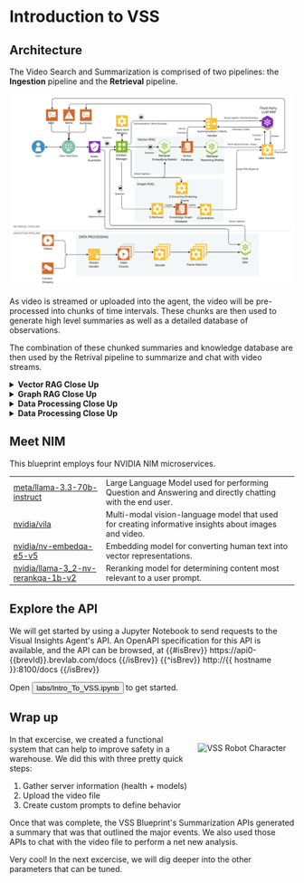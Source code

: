 # Introduction to VSS

## Architecture
The Video Search and Summarization is comprised of two pipelines: the **Ingestion** pipeline and the **Retrieval** pipeline.

![VSS Detailed Architecture](vss_arch.png)

As video is streamed or uploaded into the agent, the video will be pre-processed into chunks of time intervals. These chunks are then used to generate high level summaries as well as a detailed database of observations.

The combination of these chunked summaries and knowledge database are then used by the Retrival pipeline to summarize and chat with video streams.

<details>
<summary><b>Vector RAG Close Up</b></summary>

```
TODO
```

</details>

<details>
<summary><b>Graph RAG Close Up</b></summary>

```
TODO
```

</details>

<details>
<summary><b>Data Processing Close Up</b></summary>

```
TODO
```

</details>

<details>
<summary><b>Data Processing Close Up</b></summary>

```
TODO
```

</details>

## Meet NIM

This blueprint employs four NVIDIA NIM microservices.

| | |
| --- | --- |
| [meta/llama-3.3-70b-instruct <i class="fas fa-external-link-alt"></i>](https://build.nvidia.com/meta/llama-3_3-70b-instruct) | Large Language Model used for performing Question and Answering and directly chatting with the end user. |
| [nvidia/vila <i class="fas fa-external-link-alt"></i>](https://build.nvidia.com/nvidia/vila) | Multi-modal vision-language model that used for creating informative insights about images and video. |
| [nvidia/nv-embedqa-e5-v5 <i class="fas fa-external-link-alt"></i>](https://build.nvidia.com/nvidia/nv-embedqa-e5-v5) | Embedding model for converting human text into vector representations. |
| [nvidia/llama-3_2-nv-rerankqa-1b-v2 <i class="fas fa-external-link-alt"></i>](https://build.nvidia.com/nvidia/llama-3_2-nv-rerankqa-1b-v2) | Reranking model for determining content most relevant to a user prompt. |

## Explore the API

We will get started by using a Jupyter Notebook to send requests to the Visual Insights Agent's API. An OpenAPI specification for this API is available, and the API can be browsed, at 
{{#isBrev}}
https://api0-{{brevId}}.brevlab.com/docs
{{/isBrev}}
{{^isBrev}}
http://{{ hostname }}:8100/docs
{{/isBrev}}

Open <button onclick="openOrCreateFileInJupyterLab('labs/Intro_To_VSS.ipynb');"><i class="fas fa-flask"></i> labs/Intro_To_VSS.ipynb</button> to get started.

## Wrap up

<img src="_static/robots/strong.png" alt="VSS Robot Character" style="float:right; max-width:350px;margin:15px;" />

In that excercise, we created a functional system that can help to improve safety in a warehouse.
We did this with three pretty quick steps:

1. Gather server information (health + models)
1. Upload the video file
1. Create custom prompts to define behavior

Once that was complete, the VSS Blueprint's Summarization APIs generated a summary that was that outlined the major events.
We also used those APIs to chat with the video file to perform a net new analysis.

Very cool! In the next excercise, we will dig deeper into the other parameters that can be tuned.
